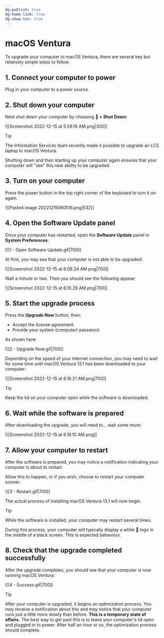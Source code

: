 ```yaml
---
dg-publish: true
dg-home-link: true
dg-show-toc: true
---
```

# macOS Ventura

To upgrade your computer to macOS Ventura, there are several key but relatively simple steps to follow. 

## 1. Connect your computer to power

Plug in your computer to a power source.

## 2. Shut down your computer

Next shut down your computer by choosing ** > Shut Down**:

![[Screenshot 2022-12-15 at 5.59.18 AM.png|300]]

> [!TIP]
> The Information Services team recently made it possible to upgrade an LCS laptop to macOS Ventura. 
> 
> Shutting down and then starting up your computer again ensures that your computer will "see" this new ability to be upgraded.

## 3. Turn on your computer

Press the power button in the top right corner of the keyboard to turn it on again.

![[Pasted image 20221215060516.png|532]]

## 4. Open the Software Update panel

Once your computer has restarted, open the **Software Update** panel in **System Preferences**:

![[1 - Open Software Update.gif|700]]

At first, you may see that your computer is not able to be upgraded:

![[Screenshot 2022-12-15 at 6.09.24 AM.png|700]]

Wait a minute or two. Then you should see the following appear:

![[Screenshot 2022-12-15 at 6.10.29 AM.png|700]]

## 5. Start the upgrade process

Press the **Upgrade Now** button, then:

- Accept the license agreement.
- Provide your system (computer) password.

As shown here:

![[2 - Upgrade Now.gif|700]]

Depending on the speed of your Internet connection, you may need to wait for some time until macOS Ventura 13.1 has been downloaded to your computer:

![[Screenshot 2022-12-15 at 6.16.21 AM.png|700]]

> [!TIP]
> Keep the lid on your computer open while the software is downloaded.

## 6. Wait while the software is prepared

After downloading the upgrade, you will need to... wait some more:

![[Screenshot 2022-12-15 at 6.18.10 AM.png]]

## 7. Allow your computer to restart

After the software is prepared, you may notice a notification indicating your computer is about to restart.

Allow this to happen, or if you wish, choose to restart your computer sooner:

![[3 - Restart.gif|700]]

The actual process of installing macOS Ventura 13.1 will now begin.

> [!TIP]
> While the software is installed, your computer may restart several times.
> 
> During this process, your computer will typically display a white  logo in the middle of a black screen. This is expected behaviour.

## 8. Check that the upgrade completed successfully

After the upgrade completes, you should see that your computer is now running macOS Ventura:

![[4 - Success.gif|700]]

> [!TIP]
> After your computer is upgraded, it begins an optimization process. You *may* receive a notification about this and *may* notice that your computer runs just a little more slowly than before. **This is a temporary state of affairs.** The best way to get past this is to leave your computer's lid open and plugged in to power. After half an hour or so, the optimization process should complete.